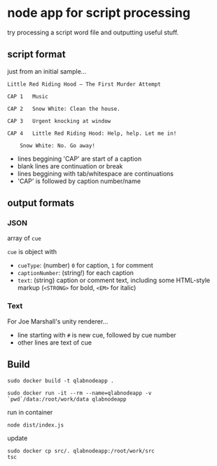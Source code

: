 # node app for script processing

try processing a script word file and outputting useful stuff.

## script format

just from an initial sample...
```
Little Red Riding Hood – The First Murder Attempt

CAP 1	Music

CAP 2	Snow White: Clean the house.

CAP 3	Urgent knocking at window
 
CAP 4	Little Red Riding Hood: Help, help. Let me in!

 	Snow White: No. Go away!
```

- lines beggining 'CAP' are start of a caption
- blank lines are continuation or break
- lines beggining with tab/whitespace are continuations
- 'CAP' is followed by caption number/name

## output formats

### JSON

array of `cue`

`cue` is object with 
- `cueType`: (number) `0` for caption, `1` for comment
- `captionNumber`: (string!) for each caption
- `text`: (string) caption or comment text, including some HTML-style markup (`<STRONG>` for bold, `<EM>` for italic)

### Text

For Joe Marshall's unity renderer...

- line starting with `#` is new cue, followed by cue number
- other lines are text of cue

## Build

```
sudo docker build -t qlabnodeapp .
```
```
sudo docker run -it --rm --name=qlabnodeapp -v `pwd`/data:/root/work/data qlabnodeapp
```
run in container
```
node dist/index.js
```
update
```
sudo docker cp src/. qlabnodeapp:/root/work/src
tsc
```

